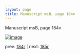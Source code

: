 ```yaml
---
layout: page
title: Manuscript msB, page 184v
---
```


Manuscript msB, page 184v

[![image](http://www.homermultitext.org/iipsrv?OBJ=IIP,1.0&FIF=/project/homer/pyramidal/deepzoom/hmt/vbbifolio/v1/vb_184v_185r.tif&WID=100&CVT=JPEG)](http://www.homermultitext.org/ict2/?urn=urn:cite2:hmt:vbbifolio.v1:vb_184v_185r)

prev:  [184r](../184r) | next:  [185r](../185r)

